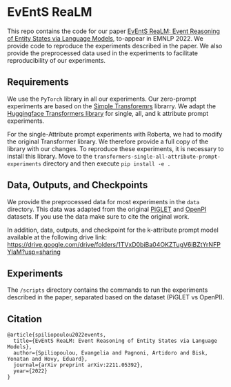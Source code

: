 # EvEntS ReaLM
This repo contains the code for our paper [EvEntS ReaLM: Event Reasoning of Entity States via Language Models](https://arxiv.org/abs/2211.05392), to-appear in EMNLP 2022.
We provide code to reproduce the experiments described in the paper. We also provide the preprocessed data used in the experiments to facilitate reproducibility of our experiments.

## Requirements
We use the `PyTorch` library in all our experiments. Our zero-prompt experiments are based on the [Simple Transforemrs](https://github.com/ThilinaRajapakse/simpletransformers) librarry. We adapt the [Huggingface Transformers library](https://github.com/huggingface/transformers) for single, all, and k attribute prompt experiments. 

For the single-Attribute prompt experiments with Roberta, we had to modify the original Transformer library. We therefore provide a full copy of the library with our changes. To reproduce these experiments, it is necessary to install this library. Move to the `transformers-single-all-attribute-prompt-experiments` directory and then execute `pip install -e .`

## Data, Outputs, and Checkpoints
We provide the preprocessed data for most experiments in the `data` directory. This data was adapted from the original [PiGLET](https://github.com/rowanz/piglet) and [OpenPI](https://github.com/allenai/openpi-dataset) datasets. If you use the data make sure to cite the original work. 

In addition, data, outputs, and checkpoint for the k-attribute prompt model available at the following drive link:
https://drive.google.com/drive/folders/1TVxD0biBa04OKZTugV6iBZtYrNFPYIaM?usp=sharing

## Experiments
The `/scripts` directory contains the commands to run the experiments described in the paper, separated based on the dataset (PiGLET vs OpenPI).


<!-- 
### PiGLET Experiments

1. N-Gram Classifier
The code for the n-gram classifier can be found at 

2. Zero-prompt classifier (Roberta)

3. All-Attribute classifier (T5)

### OpenPI Experiments

#### Zero-prompt classifier (Roberta)

#### Single-Attribute prompt (Roberta)

#### T5 Experiments

1. Single-Attribute prompt (T5)

2. All-Attribute prompt (T5)

3. k-Attribute prompt (T5)

### GPT-3 Experiments
1. Single-Attribute prompt few-shot (GPT-3 Babbage)

2. All-Attribute prompt few-shot (GPT-3 Davinci)
-->


## Citation
```
@article{spiliopoulou2022events,
  title={EvEntS ReaLM: Event Reasoning of Entity States via Language Models},
  author={Spiliopoulou, Evangelia and Pagnoni, Artidoro and Bisk, Yonatan and Hovy, Eduard},
  journal={arXiv preprint arXiv:2211.05392},
  year={2022}
}

```
